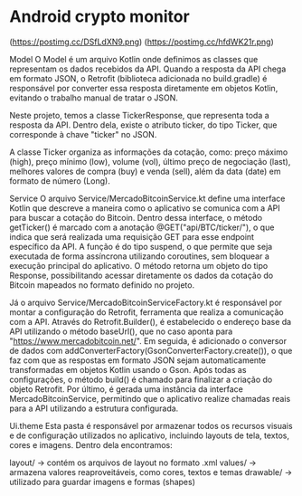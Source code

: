 # Android crypto monitor

(https://postimg.cc/DSfLdXN9.png)
(https://postimg.cc/hfdWK21r.png)

Model 
O Model é um arquivo Kotlin onde definimos as classes que representam os dados recebidos da API. Quando a resposta da API chega em formato JSON, o Retrofit (biblioteca adicionada no build.gradle) é responsável por converter essa resposta diretamente em objetos Kotlin, evitando o trabalho manual de tratar o JSON.

Neste projeto, temos a classe TickerResponse, que representa toda a resposta da API. Dentro dela, existe o atributo ticker, do tipo Ticker, que corresponde à chave "ticker" no JSON.

A classe Ticker organiza as informações da cotação, como: preço máximo (high), preço mínimo (low), volume (vol), último preço de negociação (last), melhores valores de compra (buy) e venda (sell), além da data (date) em formato de número (Long).

Service
O arquivo Service/MercadoBitcoinService.kt define uma interface Kotlin que descreve a maneira como o aplicativo se comunica com a API para buscar a cotação do Bitcoin. Dentro dessa interface, o método getTicker() é marcado com a anotação @GET("api/BTC/ticker/"), o que indica que será realizada uma requisição GET para esse endpoint específico da API. A função é do tipo suspend, o que permite que seja executada de forma assíncrona utilizando coroutines, sem bloquear a execução principal do aplicativo. O método retorna um objeto do tipo Response<TickerResponse>, possibilitando acessar diretamente os dados da cotação do Bitcoin mapeados no formato definido no projeto.

Já o arquivo Service/MercadoBitcoinServiceFactory.kt é responsável por montar a configuração do Retrofit, ferramenta que realiza a comunicação com a API. Através do Retrofit.Builder(), é estabelecido o endereço base da API utilizando o método baseUrl(), que no caso aponta para "https://www.mercadobitcoin.net/". Em seguida, é adicionado o conversor de dados com addConverterFactory(GsonConverterFactory.create()), o que faz com que as respostas em formato JSON sejam automaticamente transformadas em objetos Kotlin usando o Gson. Após todas as configurações, o método build() é chamado para finalizar a criação do objeto Retrofit. Por último, é gerada uma instância da interface MercadoBitcoinService, permitindo que o aplicativo realize chamadas reais para a API utilizando a estrutura configurada.

Ui.theme
Esta pasta é responsável por armazenar todos os recursos visuais e de configuração utilizados no aplicativo, incluindo layouts de tela, textos, cores e imagens. Dentro dela encontramos:

layout/ -> contém os arquivos de layout no formato .xml
values/ -> armazena valores reaproveitáveis, como cores, textos e temas
drawable/ -> utilizado para guardar imagens e formas (shapes)


